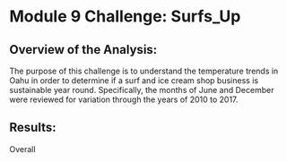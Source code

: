 # Module 9 Challenge: Surfs_Up
## Overview of the Analysis: 
The purpose of this challenge is to understand the temperature trends in Oahu in order to determine if a surf and ice cream shop business is sustainable year round. Specifically, the months of June and December were reviewed for variation through the years of 2010 to 2017.
## Results:
Overall 
